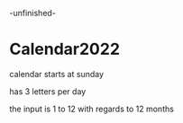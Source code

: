 -unfinished-

# Calendar2022

calendar starts at sunday

has 3 letters per day

the input is 1 to 12 with regards to 12 months
